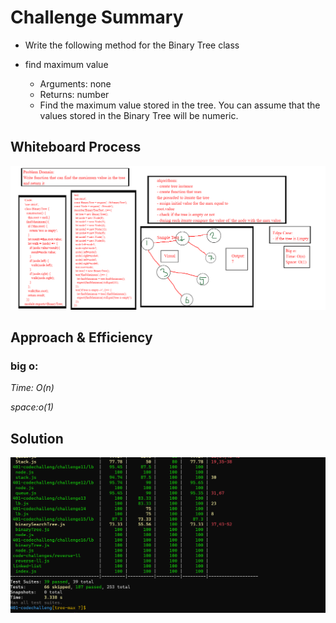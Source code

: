 # Challenge Summary

- Write the following method for the Binary Tree class

 - find maximum value
    - Arguments: none
    - Returns: number
    - Find the maximum value stored in the tree. You can assume that the values stored in the Binary Tree will be numeric.
## Whiteboard Process
<!-- Embedded whiteboard image -->
![whiteboard](./wch16.jpg)

## Approach & Efficiency
<!-- What approach did you take? Why? What is the Big O space/time for this approach? -->
 ### big o:
 *Time: O(n)*
 
 *space:o(1)*

## Solution
<!-- Show how to run your code, and examples of it in action -->
![test](./ch16.PNG)